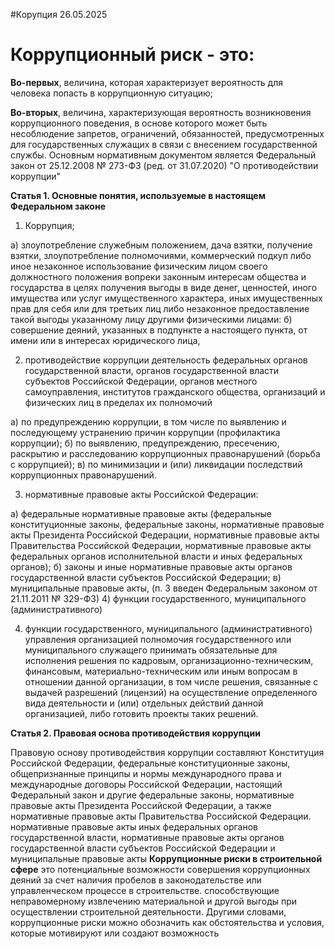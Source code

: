 #Корупция 
26.05.2025
# Коррупционный риск - это:
**Во-первых**, величина, которая характеризует вероятность для человека попасть в коррупционную ситуацию;

**Во-вторых**, величина, характеризующая вероятность возникновения коррупционного поведения, в основе которого может быть несоблюдение запретов, ограничений, обязанностей, предусмотренных для государственных служащих в связи с внесением государственной службы. Основным нормативным документом является Федеральный закон от 25.12.2008 № 273-ФЗ (ред. от 31.07.2020) "О противодействии коррупции"

**Статья 1. Основные понятия, используемые в настоящем Федеральном законе**

1) Коррупция;

а) злоупотребление служебным положением, дача взятки, получение взятки, злоупотребление полномочиями, коммерческий подкуп либо иное незаконное использование физическим лицом своего должностного положения вопреки законным интересам общества и государства в целях получения выгоды в виде денег, ценностей, иного имущества или услуг имущественного характера, иных имущественных прав для себя или для третьих лиц либо незаконное предоставление такой выгоды указанному лицу другими физическими лицами:
б) совершение деяний, указанных в подпункте а настоящего пункта, от имени или в интересах юридического лица,

2) противодействие коррупции деятельность федеральных органов государственной власти, органов государственной власти субъектов Российской Федерации, органов местного самоуправления, институтов гражданского общества, организаций и физических лиц в пределах их полномочий

а) по предупреждению коррупции, в том числе по выявлению и последующему устранению причин коррупции (профилактика коррупции); 
б) по выявлению, предупреждению, пресечению, раскрытию и расследованию коррупционных правонарушений (борьба с коррупцией); 
в) по минимизации и (или) ликвидации последствий коррупционных правонарушений.

3) нормативные правовые акты Российской Федерации: 

а) федеральные нормативные правовые акты (федеральные конституционные законы, федеральные законы, нормативные правовые акты Президента Российской Федерации, нормативные правовые акты Правительства Российской Федерации, нормативные правовые акты федеральных органов исполнительной власти и иных федеральных органов);
б) законы и иные нормативные правовые акты органов государственной власти субъектов Российской Федерации;
в) муниципальные правовые акты, (п. 3 введен Федеральным законом от 21.11.2011 № 329-ФЗ) 4) функции государственного, муниципального (административного)

4) функции государственного, муниципального (административного) управления организацией полномочия государственного или муниципального служащего принимать обязательные для исполнения решения по кадровым, организационно-техническим, финансовым, материально-техническим или иным вопросам в отношении данной организации, в том числе решения, связанные с выдачей разрешений (лицензий) на осуществление определенного вида деятельности и (или) отдельных действий данной организацией, либо готовить проекты таких решений.

**Статья 2. Правовая основа противодействия коррупции**

Правовую основу противодействия коррупции составляют Конституция Российской Федерации, федеральные конституционные законы, общепризнанные принципы и нормы международного права и международные договоры Российской Федерации, настоящий Федеральный закон и другие федеральные законы, нормативные правовые акты Президента Российской Федерации, а также нормативные правовые акты Правительства Российской Федерации. нормативные правовые акты иных федеральных органов государственной власти, нормативные правовые акты органов государственной власти субъектов Российской Федерации и муниципальные правовые акты
**Коррупционные риски в строительной сфере** это потенциальные возможности совершения коррупционных деяний за счет наличия пробелов в законодательстве или управленческом процессе в строительстве. способствующие неправомерному извлечению материальной и другой выгоды при осуществлении строительной деятельности.
Другими словами, коррупционные риски можно обозначить как обстоятельства и условия, которые мотивируют или создают возможность